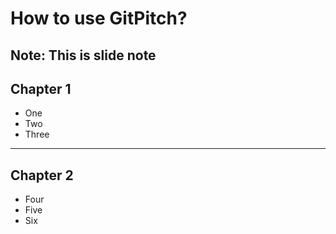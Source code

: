 # How to use GitPitch?
Note:
This is slide note
---
## Chapter 1
- One
- Two
- Three
---
## Chapter 2
- Four
- Five
- Six
